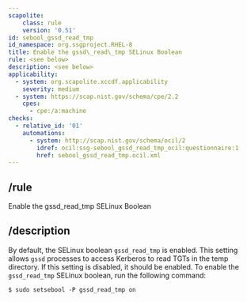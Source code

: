 ```yaml
---
scapolite:
    class: rule
    version: '0.51'
id: sebool_gssd_read_tmp
id_namespace: org.ssgproject.RHEL-8
title: Enable the gssd\_read\_tmp SELinux Boolean
rule: <see below>
description: <see below>
applicability:
  - system: org.scapolite.xccdf.applicability
    severity: medium
  - system: https://scap.nist.gov/schema/cpe/2.2
    cpes:
      - cpe:/a:machine
checks:
  - relative_id: '01'
    automations:
      - system: http://scap.nist.gov/schema/ocil/2
        idref: ocil:ssg-sebool_gssd_read_tmp_ocil:questionnaire:1
        href: sebool_gssd_read_tmp.ocil.xml
---
```



## /rule

Enable the gssd\_read\_tmp SELinux Boolean

## /description

By
default, the SELinux boolean `gssd_read_tmp` is enabled. This setting
allows `gssd` processes to access Kerberos to read TGTs in the temp
directory. If this setting is disabled, it should be enabled. To enable
the `gssd_read_tmp` SELinux boolean, run the following command:

``` 
$ sudo setsebool -P gssd_read_tmp on
```
